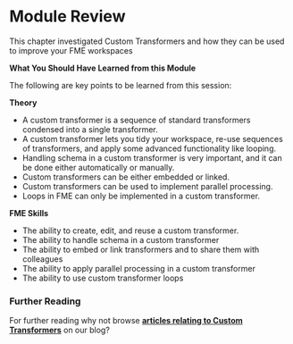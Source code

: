 # Module Review

This chapter investigated Custom Transformers and how they can be used to improve your FME workspaces

**What You Should Have Learned from this Module**

The following are key points to be learned from this session: 

**Theory**

- A custom transformer is a sequence of standard transformers condensed into a single transformer.
- A custom transformer lets you tidy your workspace, re-use sequences of transformers, and apply some advanced functionality like looping.
- Handling schema in a custom transformer is very important, and it can be done either automatically or manually.
- Custom transformers can be either embedded or linked.
- Custom transformers can be used to implement parallel processing.
- Loops in FME can only be implemented in a custom transformer.

**FME Skills**

- The ability to create, edit, and reuse a custom transformer.
- The ability to handle schema in a custom transformer
- The ability to embed or link transformers and to share them with colleagues
- The ability to apply parallel processing in a custom transformer
- The ability to use custom transformer loops

### Further Reading ###

For further reading why not browse **[articles relating to Custom Transformers](blog.safe.com/tag/custom-transformer/)** on our blog? 